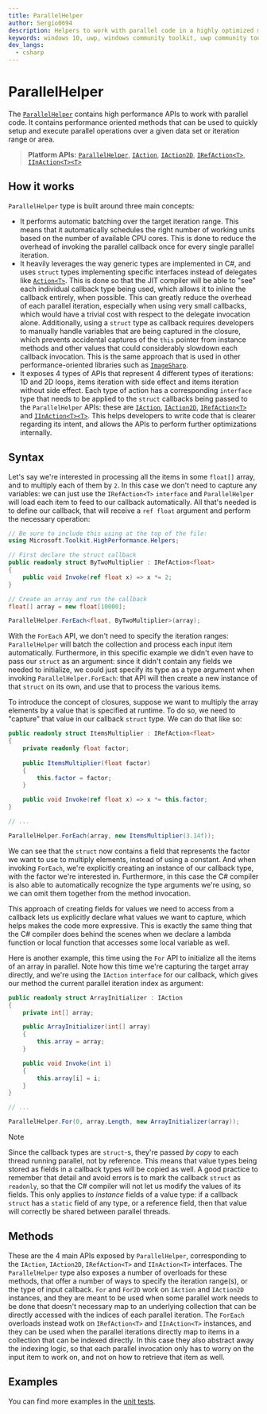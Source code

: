 ```yaml
---
title: ParallelHelper
author: Sergio0694
description: Helpers to work with parallel code in a highly optimized manner
keywords: windows 10, uwp, windows community toolkit, uwp community toolkit, uwp toolkit, parallel, high performance, net core, net standard
dev_langs:
  - csharp
---
```


# ParallelHelper

The [`ParallelHelper`](/dotnet/api/microsoft.toolkit.highperformance.helpers.parallelhelper) contains high performance APIs to work with parallel code. It contains performance oriented methods that can be used to quickly setup and execute parallel operations over a given data set or iteration range or area.

> **Platform APIs:** [`ParallelHelper`](/dotnet/api/microsoft.toolkit.highperformance.helpers.parallelhelper), [`IAction`](/dotnet/api/microsoft.toolkit.highperformance.helpers.IAction), [`IAction2D`](/dotnet/api/microsoft.toolkit.highperformance.helpers.IAction2D), [`IRefAction<T>`](/dotnet/api/microsoft.toolkit.highperformance.helpers.IRefAction-1), [`IInAction<T><T>`](/dotnet/api/microsoft.toolkit.highperformance.helpers.IInAction-1)

## How it works

`ParallelHelper` type is built around three main concepts:

- It performs automatic batching over the target iteration range. This means that it automatically schedules the right number of working units based on the number of available CPU cores. This is done to reduce the overhead of invoking the parallel callback once for every single parallel iteration.
- It heavily leverages the way generic types are implemented in C#, and uses `struct` types implementing specific interfaces instead of delegates like [`Action<T>`](/dotnet/api/system.action-1). This is done so that the JIT compiler will be able to "see" each individual callback type being used, which allows it to inline the callback entirely, when possible. This can greatly reduce the overhead of each parallel iteration, especially when using very small callbacks, which would have a trivial cost with respect to the delegate invocation alone. Additionally, using a `struct` type as callback requires developers to manually handle variables that are being captured in the closure, which prevents accidental captures of the `this` pointer from instance methods and other values that could considerably slowdown each callback invocation. This is the same approach that is used in other performance-oriented libraries such as [`ImageSharp`](https://github.com/SixLabors/ImageSharp).
- It exposes 4 types of APIs that represent 4 different types of iterations: 1D and 2D loops, items iteration with side effect and items iteration without side effect. Each type of action has a corresponding `interface` type that needs to be applied to the `struct` callbacks being passed to the `ParallelHelper` APIs: these are [`IAction`](/dotnet/api/microsoft.toolkit.highperformance.helpers.IAction), [`IAction2D`](/dotnet/api/microsoft.toolkit.highperformance.helpers.IAction2D), [`IRefAction<T>`](/dotnet/api/microsoft.toolkit.highperformance.helpers.IRefAction-1) and [`IInAction<T><T>`](/dotnet/api/microsoft.toolkit.highperformance.helpers.IInAction-1). This helps developers to write code that is clearer regarding its intent, and allows the APIs to perform further optimizations internally.

## Syntax

Let's say we're interested in processing all the items in some `float[]` array, and to multiply each of them by `2`. In this case we don't need to capture any variables: we can just use the `IRefAction<T>` `interface` and `ParallelHelper` will load each item to feed to our callback automatically. All that's needed is to define our callback, that will receive a `ref float` argument and perform the necessary operation:

```csharp
// Be sure to include this using at the top of the file:
using Microsoft.Toolkit.HighPerformance.Helpers;

// First declare the struct callback
public readonly struct ByTwoMultiplier : IRefAction<float>
{
    public void Invoke(ref float x) => x *= 2;
}

// Create an array and run the callback
float[] array = new float[10000];

ParallelHelper.ForEach<float, ByTwoMultiplier>(array);
```

With the `ForEach` API, we don't need to specify the iteration ranges: `ParallelHelper` will batch the collection and process each input item automatically. Furthermore, in this specific example we didn't even have to pass our `struct` as an argument: since it didn't contain any fields we needed to initialize, we could just specify its type as a type argument when invoking `ParallelHelper.ForEach`: that API will then create a new instance of that `struct` on its own, and use that to process the various items.

To introduce the concept of closures, suppose we want to multiply the array elements by a value that is specified at runtime. To do so, we need to "capture" that value in our callback `struct` type. We can do that like so:

```csharp
public readonly struct ItemsMultiplier : IRefAction<float>
{
    private readonly float factor;
    
    public ItemsMultiplier(float factor)
    {
        this.factor = factor;
    }

    public void Invoke(ref float x) => x *= this.factor;
}

// ...

ParallelHelper.ForEach(array, new ItemsMultiplier(3.14f));
```

We can see that the `struct` now contains a field that represents the factor we want to use to multiply elements, instead of using a constant. And when invoking `ForEach`, we're explicitly creating an instance of our callback type, with the factor we're interested in. Furthermore, in this case the C# compiler is also able to automatically recognize the type arguments we're using, so we can omit them together from the method invocation.

This approach of creating fields for values we need to access from a callback lets us explicitly declare what values we want to capture, which helps makes the code more expressive. This is exactly the same thing that the C# compiler does behind the scenes when we declare a lambda function or local function that accesses some local variable as well.

Here is another example, this time using the `For` API to initialize all the items of an array in parallel. Note how this time we're capturing the target array directly, and we're using the `IAction` `interface` for our callback, which gives our method the current parallel iteration index as argument:

```csharp
public readonly struct ArrayInitializer : IAction
{
    private int[] array;

    public ArrayInitializer(int[] array)
    {
        this.array = array;
    }

    public void Invoke(int i)
    {
        this.array[i] = i;
    }
}

// ...

ParallelHelper.For(0, array.Length, new ArrayInitializer(array));
```

> [!NOTE]
> Since the callback types are `struct`-s, they're passed _by copy_ to each thread running parallel, not by reference. This means that value types being stored as fields in a callback types will be copied as well. A good practice to remember that detail and avoid errors is to mark the callback `struct` as `readonly`, so that the C# compiler will not let us modify the values of its fields. This only applies to _instance_ fields of a value type: if a callback `struct` has a `static` field of any type, or a reference field, then that value will correctly be shared between parallel threads.

## Methods

These are the 4 main APIs exposed by `ParallelHelper`, corresponding to the `IAction`, `IAction2D`, `IRefAction<T>` and `IInAction<T>` interfaces. The `ParallelHelper` type also exposes a number of overloads for these methods, that offer a number of ways to specify the iteration range(s), or the type of input callback. `For` and `For2D` work on `IAction` and `IAction2D` instances, and they are meant to be used when some parallel work needs to be done that doesn't necessary map to an underlying collection that can be directly accessed with the indices of each parallel iteration. The `ForEach` overloads instead wotk on `IRefAction<T>` and `IInAction<T>` instances, and they can be used when the parallel iterations directly map to items in a collection that can be indexed directly. In this case they also abstract away the indexing logic, so that each parallel invocation only has to worry on the input item to work on, and not on how to retrieve that item as well.

## Examples

You can find more examples in the [unit tests](https://github.com/windows-toolkit/WindowsCommunityToolkit/blob/rel/7.0.0/UnitTests/UnitTests.HighPerformance.Shared/Helpers).

